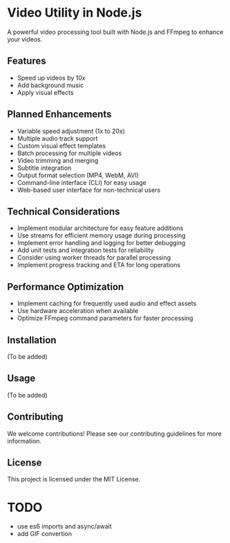 # Video Utility in Node.js

A powerful video processing tool built with Node.js and FFmpeg to enhance your videos.

## Features

- Speed up videos by 10x
- Add background music
- Apply visual effects

## Planned Enhancements

- Variable speed adjustment (1x to 20x)
- Multiple audio track support
- Custom visual effect templates
- Batch processing for multiple videos
- Video trimming and merging
- Subtitle integration
- Output format selection (MP4, WebM, AVI)
- Command-line interface (CLI) for easy usage
- Web-based user interface for non-technical users

## Technical Considerations

- Implement modular architecture for easy feature additions
- Use streams for efficient memory usage during processing
- Implement error handling and logging for better debugging
- Add unit tests and integration tests for reliability
- Consider using worker threads for parallel processing
- Implement progress tracking and ETA for long operations

## Performance Optimization

- Implement caching for frequently used audio and effect assets
- Use hardware acceleration when available
- Optimize FFmpeg command parameters for faster processing

## Installation

(To be added)

## Usage

(To be added)

## Contributing

We welcome contributions! Please see our contributing guidelines for more information.

## License

This project is licensed under the MIT License.

# TODO

-   use es6 imports and async/await
-   add GIF convertion